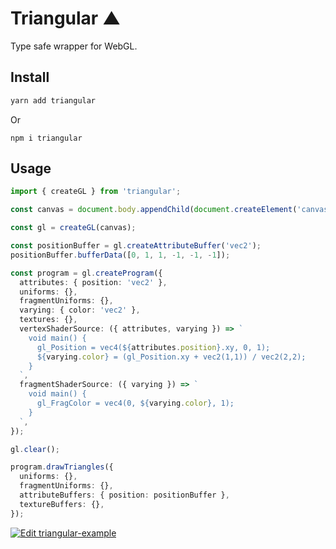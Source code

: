 # Triangular ▲

Type safe wrapper for WebGL.

## Install

```bash
yarn add triangular
```

Or

```console
npm i triangular
```

## Usage

```ts
import { createGL } from 'triangular';

const canvas = document.body.appendChild(document.createElement('canvas'));

const gl = createGL(canvas);

const positionBuffer = gl.createAttributeBuffer('vec2');
positionBuffer.bufferData([0, 1, 1, -1, -1, -1]);

const program = gl.createProgram({
  attributes: { position: 'vec2' },
  uniforms: {},
  fragmentUniforms: {},
  varying: { color: 'vec2' },
  textures: {},
  vertexShaderSource: ({ attributes, varying }) => `
    void main() {
      gl_Position = vec4(${attributes.position}.xy, 0, 1);
      ${varying.color} = (gl_Position.xy + vec2(1,1)) / vec2(2,2);
    }
  `,
  fragmentShaderSource: ({ varying }) => `
    void main() {
      gl_FragColor = vec4(0, ${varying.color}, 1);
    }
  `,
});

gl.clear();

program.drawTriangles({
  uniforms: {},
  fragmentUniforms: {},
  attributeBuffers: { position: positionBuffer },
  textureBuffers: {},
});
```

[![Edit triangular-example](https://codesandbox.io/static/img/play-codesandbox.svg)](https://codesandbox.io/s/triangular-example-d77h6?fontsize=14&hidenavigation=1&theme=dark)

